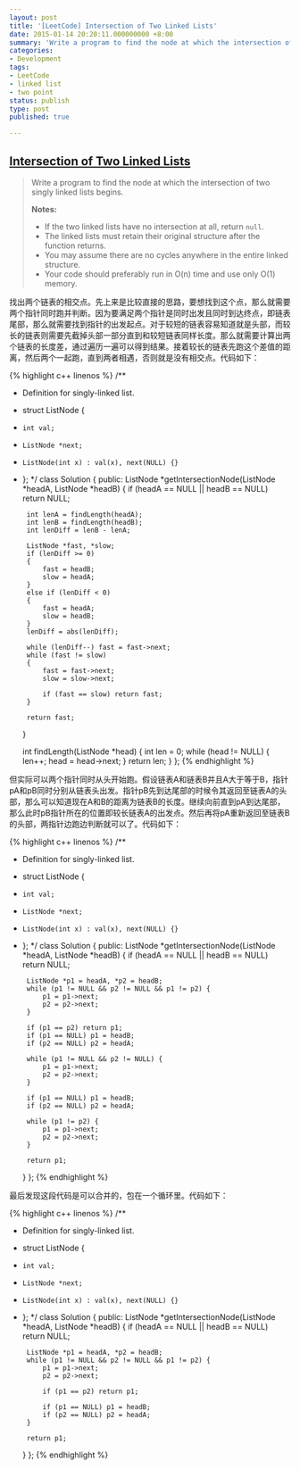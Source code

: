 ```yaml
---
layout: post
title: '[LeetCode] Intersection of Two Linked Lists'
date: 2015-01-14 20:20:11.000000000 +8:00
summary: 'Write a program to find the node at which the intersection of two singly linked lists begins.'
categories:
- Development
tags:
- LeetCode
- linked list
- two point
status: publish
type: post
published: true

---
```

## [Intersection of Two Linked Lists](https://oj.leetcode.com/problems/intersection-of-two-linked-lists/)

> Write a program to find the node at which the intersection of two singly linked lists begins.
>
> **Notes:**
> 
> - If the two linked lists have no intersection at all, return `null`.
> - The linked lists must retain their original structure after the function returns.
> - You may assume there are no cycles anywhere in the entire linked structure.
> - Your code should preferably run in O(n) time and use only O(1) memory.

找出两个链表的相交点。先上来是比较直接的思路，要想找到这个点，那么就需要两个指针同时跑并判断。因为要满足两个指针是同时出发且同时到达终点，即链表尾部，那么就需要找到指针的出发起点。对于较短的链表容易知道就是头部，而较长的链表则需要先截掉头部一部分直到和较短链表同样长度。那么就需要计算出两个链表的长度差，通过遍历一遍可以得到结果。接着较长的链表先跑这个差值的距离，然后两个一起跑，直到两者相遇，否则就是没有相交点。代码如下：

{% highlight c++ linenos %}
/**
 * Definition for singly-linked list.
 * struct ListNode {
 *     int val;
 *     ListNode *next;
 *     ListNode(int x) : val(x), next(NULL) {}
 * };
 */
class Solution {
public:
    ListNode *getIntersectionNode(ListNode *headA, ListNode *headB) {
        if (headA == NULL || headB == NULL) return NULL;
        
        int lenA = findLength(headA);
        int lenB = findLength(headB);
        int lenDiff = lenB - lenA;
        
        ListNode *fast, *slow;
        if (lenDiff >= 0)
        {
            fast = headB;
            slow = headA;
        }
        else if (lenDiff < 0)
        {
            fast = headA;
            slow = headB;
        }
        lenDiff = abs(lenDiff);
        
        while (lenDiff--) fast = fast->next;
        while (fast != slow)
        {
            fast = fast->next;
            slow = slow->next;
            
            if (fast == slow) return fast;
        }
        
        return fast;
    }
    
    int findLength(ListNode *head)
    {
        int len = 0;
        while (head != NULL)
        {
            len++;
            head = head->next;
        }
        return len;
    }
};
{% endhighlight %}


但实际可以两个指针同时从头开始跑。假设链表A和链表B并且A大于等于B，指针pA和pB同时分别从链表头出发。指针pB先到达尾部的时候令其返回至链表A的头部，那么可以知道现在A和B的距离为链表B的长度。继续向前直到pA到达尾部，那么此时pB指针所在的位置即较长链表A的出发点。然后再将pA重新返回至链表B的头部，两指针边跑边判断就可以了。代码如下：

{% highlight c++ linenos %}
/**
 * Definition for singly-linked list.
 * struct ListNode {
 *     int val;
 *     ListNode *next;
 *     ListNode(int x) : val(x), next(NULL) {}
 * };
 */
class Solution {
public:
    ListNode *getIntersectionNode(ListNode *headA, ListNode *headB) {
        if (headA == NULL || headB == NULL) return NULL;
        
        ListNode *p1 = headA, *p2 = headB;
        while (p1 != NULL && p2 != NULL && p1 != p2) {
            p1 = p1->next;
            p2 = p2->next;
        }
        
        if (p1 == p2) return p1;
        if (p1 == NULL) p1 = headB;
        if (p2 == NULL) p2 = headA;
        
        while (p1 != NULL && p2 != NULL) {
            p1 = p1->next;
            p2 = p2->next;
        }
        
        if (p1 == NULL) p1 = headB;
        if (p2 == NULL) p2 = headA;
        
        while (p1 != p2) {
            p1 = p1->next;
            p2 = p2->next;
        }
        
        return p1;
    }
};
{% endhighlight %}

最后发现这段代码是可以合并的，包在一个循环里。代码如下：

{% highlight c++ linenos %}
/**
 * Definition for singly-linked list.
 * struct ListNode {
 *     int val;
 *     ListNode *next;
 *     ListNode(int x) : val(x), next(NULL) {}
 * };
 */
class Solution {
public:
    ListNode *getIntersectionNode(ListNode *headA, ListNode *headB) {
        if (headA == NULL || headB == NULL) return NULL;
        
        ListNode *p1 = headA, *p2 = headB;
        while (p1 != NULL && p2 != NULL && p1 != p2) {
            p1 = p1->next;
            p2 = p2->next;
            
            if (p1 == p2) return p1;
            
            if (p1 == NULL) p1 = headB;
            if (p2 == NULL) p2 = headA;
        }
    
        return p1;
    }
};
{% endhighlight %}